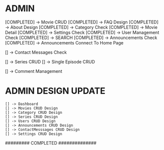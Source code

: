 # ADMIN
[COMPLETED] -> Movie CRUD
[COMPLETED] -> FAQ Design 
[COMPLETED] -> About Design
[COMPLETED] -> Category Check
[COMPLETED] -> Movie Detail
[COMPLETED] -> Settings Check
[COMPLETED] -> User Management Check
[COMPLETED] -> SEARCH
[COMPLETED] -> Announcements Check
[COMPLETED] -> Announcements Connect To Home Page

[] -> Contact Messages Check

[] -> Series CRUD
    [] -> Single Episode CRUD

[] -> Comment Management


# ADMIN DESIGN UPDATE
    [] -> Dashboard 
    [] -> Movies CRUD Design
    [] -> Category CRUD Design
    [] -> Series CRUD Design
    [] -> Users CRUD Design
    [] -> Announcements CRUD Design
    [] -> ContactMesssages CRUD Design
    [] -> Settings CRUD Design


######### COMPLETED ##############
